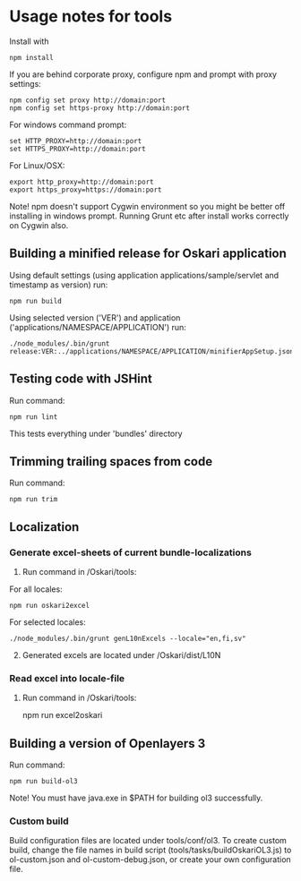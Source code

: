 # Usage notes for tools

Install with

	npm install

If you are behind corporate proxy, configure npm and prompt with proxy settings:

	npm config set proxy http://domain:port
	npm config set https-proxy http://domain:port

For windows command prompt:

	set HTTP_PROXY=http://domain:port
	set HTTPS_PROXY=http://domain:port

For Linux/OSX:

	export http_proxy=http://domain:port
	export https_proxy=https://domain:port

Note! npm doesn't support Cygwin environment so you might be better off installing in windows prompt.
Running Grunt etc after install works correctly on Cygwin also.

## Building a minified release for Oskari application

Using default settings (using application applications/sample/servlet and timestamp as version) run:

	npm run build

Using selected version ('VER') and application ('applications/NAMESPACE/APPLICATION') run:

	./node_modules/.bin/grunt release:VER:../applications/NAMESPACE/APPLICATION/minifierAppSetup.json

## Testing code with JSHint

Run command:

	npm run lint

This tests everything under 'bundles' directory

## Trimming trailing spaces from code

Run command:

	npm run trim

## Localization

### Generate excel-sheets of current bundle-localizations

1) Run command in /Oskari/tools:

For all locales:

	npm run oskari2excel

For selected locales:

	./node_modules/.bin/grunt genL10nExcels --locale="en,fi,sv"

2) Generated excels are located under /Oskari/dist/L10N

### Read excel into locale-file

1) Run command in /Oskari/tools:

	npm run excel2oskari

## Building a version of Openlayers 3

Run command:

	npm run build-ol3

Note! You must have java.exe in $PATH for building ol3 successfully.

### Custom build

Build configuration files are located under tools/conf/ol3. To create custom build, change the file names in build script (tools/tasks/buildOskariOL3.js) to ol-custom.json and ol-custom-debug.json, or create your own configuration file.
